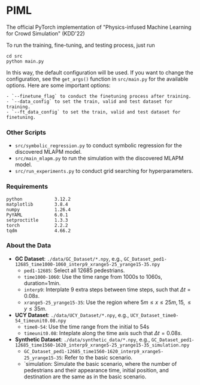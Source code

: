 # PIML
The official PyTorch implementation of "Physics-infused Machine Learning for Crowd Simulation" (KDD'22)

To run the training, fine-tuning, and testing process, just run 
```
cd src
python main.py
```
In this way, the default configuration will be used. If you want to change the configuration, see the `get_args()` function in `src/main.py` for the available options. Here are some important options:
```
- `--finetune_flag` to conduct the finetuning process after training.
- `--data_config` to set the train, valid and test dataset for training.
- `--ft_data_config` to set the train, valid and test dataset for finetuning.
```

### Other Scripts
- `src/symbolic_regression.py` to conduct symbolic regression for the discovered MLAPM model.
- `src/main_mlapm.py` to run the simulation with the discovered MLAPM model.
- `src/run_experiments.py` to conduct grid searching for hyperparameters.

### Requirements
```
python            3.12.2
matplotlib        3.8.4
numpy             1.26.4
PyYAML            6.0.1
setproctitle      1.3.3
torch             2.2.2
tqdm              4.66.2
```

### About the Data

- **GC Dataset**: `./data/GC_Dataset/*.npy`, e.g., `GC_Dataset_ped1-12685_time1000-1060_interp9_xrange5-25_yrange15-35.npy`
  - `ped1-12685`: Select all 12685 pedestrians.
  - `time1000-1060`: Use the time range from 1000s to 1060s, duration=1min.
  - `interp9`: Interplate 9 extra steps between time steps, such that $\Delta t = 0.08s$.
  - `xrange5-25_yrange15-35`: Use the region where $5m \leq x \leq 25m, 15, \leq y \leq 35m$.
- **UCY Dataset**: `./data/UCY_Dataset/*.npy`, e.g., `UCY_Dataset_time0-54_timeunit0.08.npy`
  - `time0-54`: Use the time range from the initial to 54s
  - `timeunit0.08`: Inteplate along the time axis such that $\Delta t = 0.08s$.
- **Synthetic Dataset**: `./data/synthetic_data/*.npy`, e.g., `GC_Dataset_ped1-12685_time1560-1620_interp9_xrange5-25_yrange15-35_simulation.npy`
  -   `GC_Dataset_ped1-12685_time1560-1620_interp9_xrange5-25_yrange15-35`: Refer to the basic scenario.
  -   `simulation: Simulate the basic scenario, where the number of pedestrians and their appearance time, initial position, and destination are the same as in the basic scenario.
